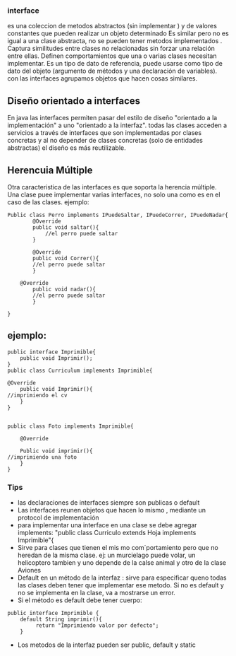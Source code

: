 ### interface
es una coleccion de metodos abstractos (sin implementar ) y de valores constantes que pueden realizar un objeto determinado
Es similar pero no es igual a una clase abstracta, no se pueden tener metodos implementados .
Captura similitudes entre clases no relacionadas sin forzar una relación entre ellas.
Definen comportamientos que una o varias clases necesitan implementar. Es un tipo de dato de referencia, puede usarse como tipo de dato del objeto (argumento de métodos y una declaración de variables).
con las interfaces agrupamos objetos que hacen cosas similares.

## Diseño orientado a interfaces
En java las interfaces permiten pasar del estilo de diseño "orientado a la implementación" a uno "orientado a la interfaz".
todas las clases acceden a servicios a través de interfaces que son implementadas por clases concretas y al no depender de clases concretas (solo de entidades abstractas) el diseño es más reutilizable.

## Herencuia Múltiple
Otra caracteristica de las interfaces es que soporta la herencia múltiple. Una clase puee implementar varias interfaces, no solo una como es en el caso de las clases.
ejemplo:
```
Public class Perro implements IPuedeSaltar, IPuedeCorrer, IPuedeNadar{
        @Override
        public void saltar(){
            //el perro puede saltar
        }

        @Override
        public void Correr(){
        //el perro puede saltar
        }

    @Override
        public void nadar(){
        //el perro puede saltar
        }

}
```

## ejemplo:
```
public interface Imprimible{
    public void Imprimir();
}
public class Curriculum implements Imprimible{
    
@Override
    public void Imprimir(){
//imprimiendo el cv
    }
}

  
public class Foto implements Imprimible{

    @Override

    Public void imprimir(){
//imprimiendo una foto
    }
}
```
### Tips
- las declaraciones de interfaces siempre son publicas o default
- Las interfaces reunen objetos que hacen lo mismo , mediante un protocol de implementación
- para implementar una interface en una clase se debe agregar implements: "public class Curriculo extends Hoja implements Imprimible"{
- Sirve para clases que tienen el mis mo com´portamiento pero que no heredan de la misma clase. ej: un murcielago puede volar, un helicoptero tambien y uno depende de la calse animal y otro de la clase Aviones
- Default en un método de la interfaz : sirve para especificar queno todas las clases deben tener que implementar ese metodo. Si no es default y no se implementa en la clase, va a mostrarse un error.
- Si el método es default debe tener cuerpo:
 ```
public interface Imprimible {
     default String imprimir(){
          return "Imprimiendo valor por defecto";
     }
 ```
- Los metodos de la interfaz pueden ser public, default y static